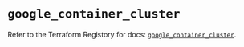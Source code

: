 # `google_container_cluster`

Refer to the Terraform Registory for docs: [`google_container_cluster`](https://registry.terraform.io/providers/hashicorp/google-beta/4.66.0/docs/resources/google_container_cluster).
